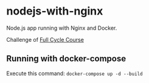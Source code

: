 # nodejs-with-nginx

Node.js app running with Nginx and Docker.

Challenge of [Full Cycle Course](https://fullcycle.com.br/)

## Running with docker-compose

Execute this command: `docker-compose up -d --build`